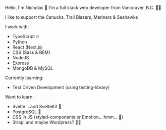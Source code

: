 Hello, I'm Nicholas 👋 I'm a full stack web developer from Vancouver, B.C. 🚵‍♂️ 

I like to support the Canucks, Trail Blazers, Mariners & Seahawks

I work with: 
- TypeScript 🔥
- Python
- React (Next.js)
- CSS (Sass & BEM)
- NodeJS
- Express
- MongoDB & MySQL

Currently learning: 
- Test Driven Development (using testing-library)

Want to learn:
- Svelte ...and SvelteKit 🤯
- PostgreSQL 🤠
- CSS in JS (styled-components or Emotion... hmm... 🤔)
- Strapi and maybe Wordpress? 🤷‍♂️
